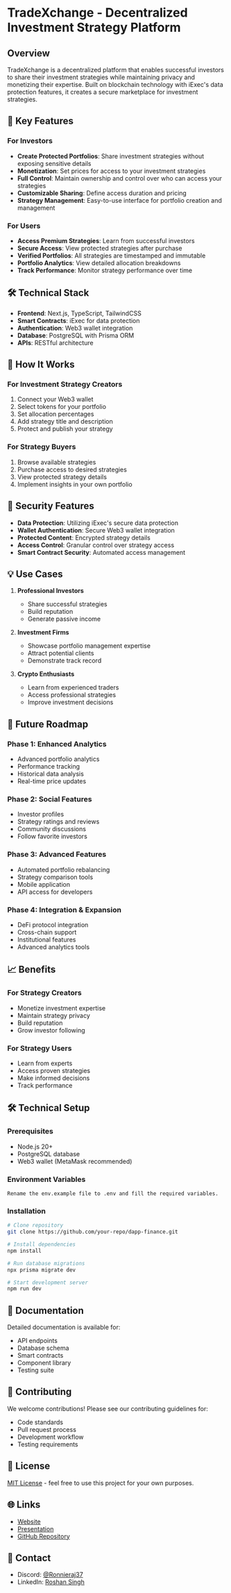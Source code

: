 # TradeXchange - Decentralized Investment Strategy Platform

## Overview

TradeXchange is a decentralized platform that enables successful investors to share their investment strategies while maintaining privacy and monetizing their expertise. Built on blockchain technology with iExec's data protection features, it creates a secure marketplace for investment strategies.

## 🌟 Key Features

### For Investors

- **Create Protected Portfolios**: Share investment strategies without exposing sensitive details
- **Monetization**: Set prices for access to your investment strategies
- **Full Control**: Maintain ownership and control over who can access your strategies
- **Customizable Sharing**: Define access duration and pricing
- **Strategy Management**: Easy-to-use interface for portfolio creation and management

### For Users

- **Access Premium Strategies**: Learn from successful investors
- **Secure Access**: View protected strategies after purchase
- **Verified Portfolios**: All strategies are timestamped and immutable
- **Portfolio Analytics**: View detailed allocation breakdowns
- **Track Performance**: Monitor strategy performance over time

## 🛠 Technical Stack

- **Frontend**: Next.js, TypeScript, TailwindCSS
- **Smart Contracts**: iExec for data protection
- **Authentication**: Web3 wallet integration
- **Database**: PostgreSQL with Prisma ORM
- **APIs**: RESTful architecture

## 💼 How It Works

### For Investment Strategy Creators

1. Connect your Web3 wallet
2. Select tokens for your portfolio
3. Set allocation percentages
4. Add strategy title and description
5. Protect and publish your strategy

### For Strategy Buyers

1. Browse available strategies
2. Purchase access to desired strategies
3. View protected strategy details
4. Implement insights in your own portfolio

## 🔐 Security Features

- **Data Protection**: Utilizing iExec's secure data protection
- **Wallet Authentication**: Secure Web3 wallet integration
- **Protected Content**: Encrypted strategy details
- **Access Control**: Granular control over strategy access
- **Smart Contract Security**: Automated access management

## 💡 Use Cases

1. **Professional Investors**

   - Share successful strategies
   - Build reputation
   - Generate passive income

2. **Investment Firms**

   - Showcase portfolio management expertise
   - Attract potential clients
   - Demonstrate track record

3. **Crypto Enthusiasts**
   - Learn from experienced traders
   - Access professional strategies
   - Improve investment decisions

## 🚀 Future Roadmap

### Phase 1: Enhanced Analytics

- Advanced portfolio analytics
- Performance tracking
- Historical data analysis
- Real-time price updates

### Phase 2: Social Features

- Investor profiles
- Strategy ratings and reviews
- Community discussions
- Follow favorite investors

### Phase 3: Advanced Features

- Automated portfolio rebalancing
- Strategy comparison tools
- Mobile application
- API access for developers

### Phase 4: Integration & Expansion

- DeFi protocol integration
- Cross-chain support
- Institutional features
- Advanced analytics tools

## 📈 Benefits

### For Strategy Creators

- Monetize investment expertise
- Maintain strategy privacy
- Build reputation
- Grow investor following

### For Strategy Users

- Learn from experts
- Access proven strategies
- Make informed decisions
- Track performance

## 🛠 Technical Setup

### Prerequisites

- Node.js 20+
- PostgreSQL database
- Web3 wallet (MetaMask recommended)

### Environment Variables

```env
Rename the env.example file to .env and fill the required variables.
```

### Installation

```bash
# Clone repository
git clone https://github.com/your-repo/dapp-finance.git

# Install dependencies
npm install

# Run database migrations
npx prisma migrate dev

# Start development server
npm run dev
```

## 📄 Documentation

Detailed documentation is available for:

- API endpoints
- Database schema
- Smart contracts
- Component library
- Testing suite

## 🤝 Contributing

We welcome contributions! Please see our contributing guidelines for:

- Code standards
- Pull request process
- Development workflow
- Testing requirements

## 📝 License

[MIT License](LICENSE.md) - feel free to use this project for your own purposes.

## 🌐 Links

- [Website](https://tradexchange.vercel.app/dashboard)
- [Presentation](https://youtu.be/KoX617ToN_U)
- [GitHub Repository](https://github.com/Ronnieraj37/Uni-Hack)

## 📧 Contact

- Discord: [@Ronnieraj37]()
- LinkedIn: [Roshan Singh](https://www.linkedin.com/in/roshan-singh-rajput/)
